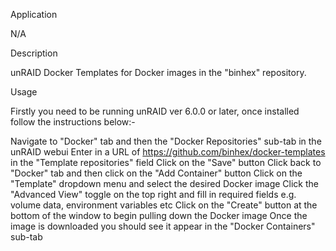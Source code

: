 Application

N/A

Description

unRAID Docker Templates for Docker images in the "binhex" repository.

Usage

Firstly you need to be running unRAID ver 6.0.0 or later, once installed follow the instructions below:-

Navigate to "Docker" tab and then the "Docker Repositories" sub-tab in the unRAID webui
Enter in a URL of https://github.com/binhex/docker-templates in the "Template repositories" field
Click on the "Save" button
Click back to "Docker" tab and then click on the "Add Container" button
Click on the "Template" dropdown menu and select the desired Docker image
Click the "Advanced View" toggle on the top right and fill in required fields e.g. volume data, environment variables etc
Click on the "Create" button at the bottom of the window to begin pulling down the Docker image
Once the image is downloaded you should see it appear in the "Docker Containers" sub-tab
